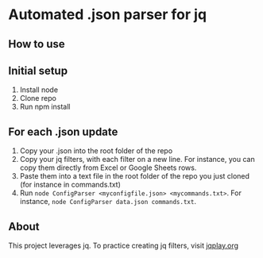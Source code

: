 # Automated .json parser for jq

## How to use

## Initial setup
1. Install node
1. Clone repo 
1. Run npm install

## For each .json update
1. Copy your .json into the root folder of the repo
1. Copy your jq filters, with each filter on a new line. For instance, you can copy them directly from Excel or Google Sheets rows.
1. Paste them into a text file in the root folder of the repo you just cloned (for instance in commands.txt)
1. Run `node ConfigParser <myconfigfile.json> <mycommands.txt>`. For instance, `node ConfigParser data.json commands.txt`.


## About

This project leverages jq. To practice creating jq filters, visit [jqplay.org](https://jqplay.org/)
